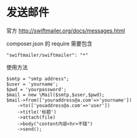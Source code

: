 发送邮件 
========
  
官方 http://swiftmailer.org/docs/messages.html
   
   composer.json 的 require 需要包含
  
	"swiftmailer/swiftmailer": "*"  

    
使用方法
    
	$smtp = "smtp address";
	$user = 'yourname';
	$pwd = 'yourpassword';
	$mail = new \Mail($smtp,$user,$pwd);
	$mail->from(['youraddress@a.com'=>'yourname'])
		->to(['youaddress@a.com'=>'user'])
		->title('标题')
		->attach(file)
		->body("content内容<hr>不错")
		->send();